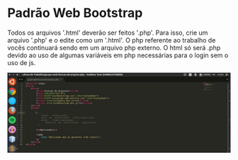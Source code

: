 # Padrão Web Bootstrap

Todos os arquivos '.html' deverão ser feitos '.php'. Para isso, crie um arquivo '.php' e o edite como um '.html'. O php referente ao trabalho de vocês continuará sendo em um arquivo php externo. O html só será .php devido ao uso de algumas variáveis em php necessárias para o login sem o uso de js.

![exemplo html de .html para .php](image/exemplo-html-para-php.jpg)





